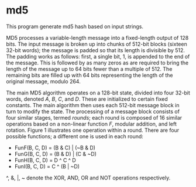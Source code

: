# md5

This program generate md5 hash based on input strings.

MD5 processes a variable-length message into a fixed-length output of 128 bits. The input message is broken up into chunks of 512-bit blocks (sixteen 32-bit words); the message is padded so that its length is divisible by 512. The padding works as follows: first, a single bit, 1, is appended to the end of the message. This is followed by as many zeros as are required to bring the length of the message up to 64 bits fewer than a multiple of 512. The remaining bits are filled up with 64 bits representing the length of the original message, modulo 264.

The main MD5 algorithm operates on a 128-bit state, divided into four 32-bit words, denoted *A*, *B*, *C*, and *D*. These are initialized to certain fixed constants. The main algorithm then uses each 512-bit message block in turn to modify the state. The processing of a message block consists of four similar stages, termed *rounds*; each round is composed of 16 similar operations based on a non-linear function *F*, modular addition, and left rotation. Figure 1 illustrates one operation within a round. There are four possible functions; a different one is used in each round:

- FunF(B, C, D) = (B & C) | (~B & D)
- FunG(B, C, D) = (B & D) | (C & ~D)
- FunH(B, C, D) = D ^ C ^ D
- FunI(B, C, D) = C ^ (B | ~D)

 ^, &, |, ~ denote the XOR, AND, OR and NOT operations respectively.
